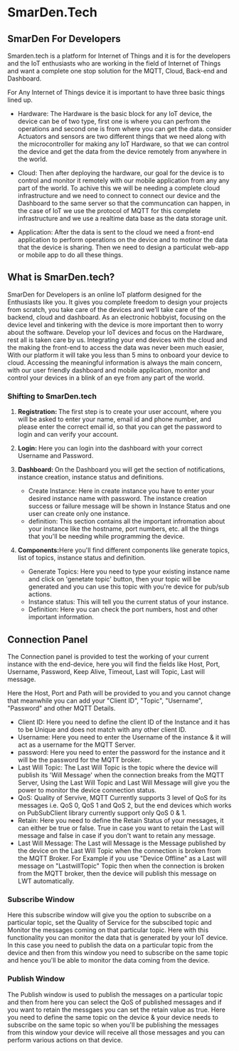 # SmarDen.Tech

## SmarDen For Developers 
Smarden.tech is a platform for Internet of Things and it is for the developers and the IoT enthusiasts who are working in the field of Internet of Things and want a complete one stop solution for the MQTT, Cloud, Back-end and Dashboard.

 For Any Internet of Things device it is important to have three basic things lined up. 
 - Hardware: The Hardware is the basic block for any IoT device, the device can be of two type, first one is where you can perfrom the operations and second one is from where you can get the data. consider Actuators and sensors are two different things that we need along with the microcontroller for making any IoT Hardware, so that we can control the device and get the data from the device remotely from anywhere in the world. 

 - Cloud: Then after deploying the hardware, our goal for the device is to control and monitor it remotely with our mobile application from any any part of the world. To achive this we will be needing a complete cloud infrastructure and we need to connect to connect our device and the Dashboard to the same server so that the communcation can happen, in the case of IoT we use the protocol of MQTT for this complete infrastructure and we use a realtime data base as the data storage unit. 

 - Application: After the data is sent to the cloud we need a front-end application to perform operations on the device and to motinor the data that the device is sharing. Then we need to design a particulat web-app or mobile app to do all these things. 

## What is SmarDen.tech? 

SmarDen for Developers is an online IoT platform designed for the Enthusiasts like you. It gives you complete freedom to design your projects from scratch, you take care of the devices and we’ll take care of the backend, cloud and dashboard.
As an electronic hobbyist, focusing on the device level and tinkering with the device is more important then to worry about the software. Develop your IoT devices and focus on the Hardware, rest all is taken care by us.
Integrating your end devices with the cloud and the making the front-end to access the data was never been much easier, With our platform it will take you less than 5 mins to onboard your device to cloud. 
Accessing the meaningful information is always the main concern, with our user friendly dashboard and mobile application, monitor and control your devices in a blink of an eye from any part of the world. 

### Shifting to SmarDen.tech 
1. <b>Registration: </b>The first step is to create your user account, where you will be asked to enter your name, email id and phone number, and please enter the correct email id, so that you can get the password to login and can verify your account.
  

2. <b>Login: </b>Here you can login into the dashboard with your correct Username and Password.
   

3.  <b>Dashboard: </b>On the Dashboard you will get the section of notifications, instance creation, instance status and definitions.
       - Create Instance: Here in create instance you have to enter your desired instance name with password. The instance creation success or failure message will be shown in Instance Status and one user can create only one instance.
       - definition: This section contains all the important infromation about your instance like the hostname, port numbers, etc. all the things that you'll be needing while programming the device. 
 
4. <b>Components:</b>Here you'll find different components like generate topics, list of topics, instance status and definition. 
      - Generate Topics: Here you need to type your existing instance name and click on 'genetate topic' button, then your topic will be generated and you can use this topic with you're device for pub/sub actions. 
      - Instance status: This will tell you the current status of your instance. 
      - Definition: Here you can check the port numbers, host and other important information. 
      
## Connection Panel
The Connection panel is provided to test the working of your current instance with the end-device, here you will find the fields like Host, Port, Username, Password, Keep Alive, Timeout, Last will Topic, Last will message.

 Here the Host, Port and Path will be provided to you and you cannot change that meanwhile you can add your "Client ID", "Topic", "Username", "Password" and other MQTT Details.
 - Client ID: Here you need to define the client ID of the Instance and it has to be Unique and does not match with any other client ID. 
 - Username: Here you need to enter the Username of the instance & it will act as a username for the MQTT Server. 
 - password: Here you need to enter the password for the instance and it will be the password for the MQTT broker.
 - Last Will Topic: The Last Will Topic is the topic where the device will publish its 'Will Message' when the connection breaks from the MQTT Server, Using the Last Will Topic and Last Will Message will give you the power to monitor the device connection status. 
 - QoS: Quality of Servive, MQTT Currently supports 3 level of QoS for its messages i.e.  QoS 0, QoS 1 and QoS 2, but the end devices which works on PubSubClient library currently support only QoS 0 & 1. 
 - Retain: Here you need to define the Retain Status of your messages, it can either be true or false. True in case you want to retain the Last will message and false in case if you don't want to retain any message. 
 - Last Will Message: The Last will Message is the Message published by the device on the Last Will Topic when the connection is broken from the MQTT Broker. For Example if you use "Device Offline" as a Last will message on "LastwillTopic" Topic then when the connection is broken from the MQTT broker, then the device will publish this message on LWT automatically.
 
### Subscribe Window
Here this subscribe window will give you the option to subscribe on a particular topic, set the Quality of Service for the subscibed topic and Monitor the messages coming on that particular topic. Here with this functionality you can monitor the data that is generated by your IoT device. In this case you need to publish the data on a particular topic from the device and then from this window you need to subscribe on the same topic and hence you'll be able to monitor the data coming from the device.

### Publish Window
The Publish window is used to publish the messages on a particular topic and then from here you can select the QoS of published messages and if you want to retain the messgaes you can set the retain value as true. Here you need to define the same topic on the device & your device needs to subscribe on the same topic so when you'll be publishing the messages from this window your device will receive all those messages and you can perform various actions on that device. 

      
      
